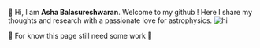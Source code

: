 👋 Hi, I am **Asha Balasureshwaran**. Welcome to my github ! Here I share my thoughts and research with a passionate love for astrophysics. 
![hi](https://external-content.duckduckgo.com/iu/?u=https%3A%2F%2Fi.pinimg.com%2Foriginals%2Fd4%2F05%2F99%2Fd40599bf548eeed7abef02ca9f749e6c.jpg&f=1&nofb=1&ipt=e76ebea41f91f1ee491d9c8a7e8016535bd951e833acaf8ba4831afd7fa40bc5&ipo=images)
<img  width="48">
</img>

🚧 For know this page still need some work 🚧

<!---
ashabalasureshwaran/ashabalasureshwaran is a ✨ special ✨ repository because its `README.md` (this file) appears on your GitHub profile.
You can click the Preview link to take a look at your changes.
--->
